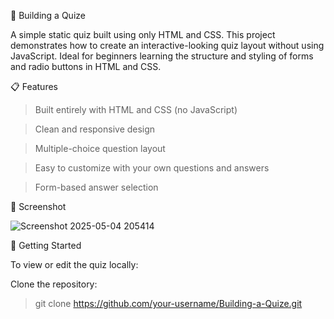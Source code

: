 🧠 Building a Quize

A simple static quiz built using only HTML and CSS. This project demonstrates how to create an interactive-looking quiz layout without using JavaScript. Ideal for beginners learning the structure and styling of forms and radio buttons in HTML and CSS.

📋 Features

> Built entirely with HTML and CSS (no JavaScript)

> Clean and responsive design

> Multiple-choice question layout

> Easy to customize with your own questions and answers

> Form-based answer selection

📸 Screenshot

![Screenshot 2025-05-04 205414](https://github.com/user-attachments/assets/2552f267-3cfb-4f82-9f1d-6c66219b125d)

🚀 Getting Started

To view or edit the quiz locally:

Clone the repository:


> git clone https://github.com/your-username/Building-a-Quize.git
